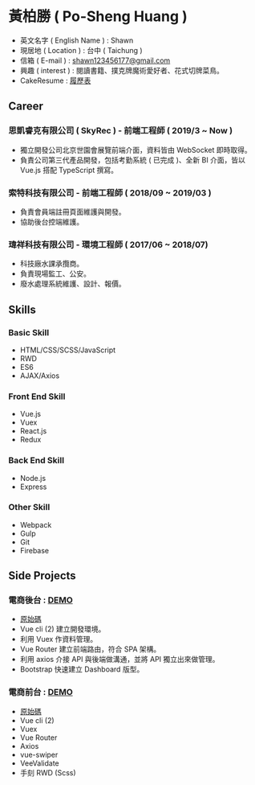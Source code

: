 # 黃柏勝 ( Po-Sheng Huang )
* 英文名字 ( English Name ) : Shawn
* 現居地 ( Location ) : 台中 ( Taichung )
* 信箱 ( E-mail ) : shawn123456177@gmail.com
* 興趣 ( interest ) : 閱讀書籍、撲克牌魔術愛好者、花式切牌菜鳥。
* CakeResume : [履歷表](https://www.cakeresume.com/shawn123456177)

## Career

### 思凱睿克有限公司 ( SkyRec ) - 前端工程師 ( 2019/3 ~ Now )

* 獨立開發公司北京世園會展覽前端介面，資料皆由 WebSocket 即時取得。
* 負責公司第三代產品開發，包括考勤系統 ( 已完成 )、全新 BI 介面，皆以 Vue.js 搭配 TypeScript 撰寫。

### 索特科技有限公司 - 前端工程師 ( 2018/09 ~ 2019/03 )

* 負責會員端註冊頁面維護與開發。
* 協助後台控端維護。

### 瑋祥科技有限公司 - 環境工程師 ( 2017/06 ~ 2018/07)

* 科技廠水課承攬商。
* 負責現場監工、公安。
* 廢水處理系統維護、設計、報價。

## Skills

### Basic Skill

* HTML/CSS/SCSS/JavaScript
* RWD
* ES6
* AJAX/Axios

### Front End Skill

* Vue.js
* Vuex
* React.js
* Redux

### Back End Skill

* Node.js
* Express

### Other Skill

* Webpack
* Gulp
* Git
* Firebase

## Side Projects

### 電商後台 : [DEMO](https://shawnhuang0321.github.io/vue-shopping/#/)

* [原始碼](https://github.com/shawnhuang0321/vue-shopping)
* Vue cli (2) 建立開發環境。
* 利用 Vuex 作資料管理。
* Vue Router 建立前端路由，符合 SPA 架構。
* 利用 axios 介接 API 與後端做溝通，並將 API 獨立出來做管理。
* Bootstrap 快速建立 Dashboard 版型。

### 電商前台 : [DEMO](https://shawnhuang0321.github.io/playing-card-shopping/#/)

* [原始碼](https://github.com/shawnhuang0321/playing-card-shopping)
* Vue cli (2)
* Vuex
* Vue Router
* Axios
* vue-swiper
* VeeValidate
* 手刻 RWD (Scss)
